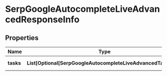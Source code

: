 # SerpGoogleAutocompleteLiveAdvancedResponseInfo


## Properties

| Name | Type | Description | Notes |
|------------ | ------------- | ------------- | -------------|
**tasks** | **List[Optional[SerpGoogleAutocompleteLiveAdvancedTaskInfo]]** | array of tasks |[optional]|